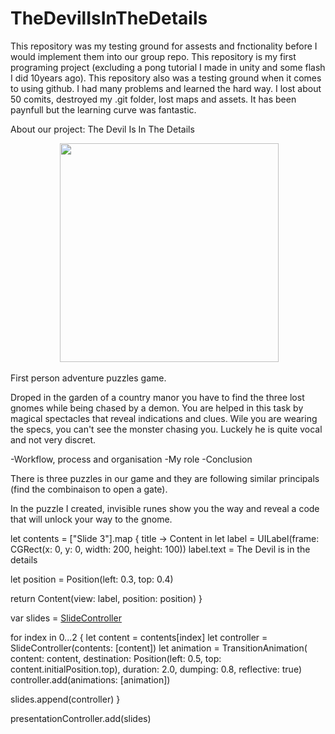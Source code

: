 # TheDevilIsInTheDetails

This repository was my testing ground for assests and fnctionality before I would implement them into our group repo.
This repository is my first programing project (excluding a pong tutorial I made in unity and some flash I did 10years ago).
This repository also was a testing ground when it comes to using github. I had many problems and learned the hard way. 
I lost about 50 comits, destroyed my .git folder, lost maps and assets. It has been paynfull but the learning curve was fantastic.

About our project:
The Devil Is In The Details

<p align="center">
  <img src="" width="350"/>

</p>

First person adventure puzzles game.

Droped in the garden of a country manor you have to find the three lost gnomes while being chased by a demon. You are helped in this task by magical spectacles that reveal indications and clues. Wile you are wearing the specs, you can't see the monster chasing you. Luckely he is quite vocal and not very discret.


-Workflow, process and organisation
-My role
-Conclusion


There is three puzzles in our game and they are following similar principals (find the combinaison to open a gate).

In the puzzle I created, invisible runes show you the way and reveal a code that will unlock your way to the gnome.  


let contents = ["Slide 3"].map { title -> Content in
  let label = UILabel(frame: CGRect(x: 0, y: 0, width: 200, height: 100))
  label.text = The Devil is in the details

  let position = Position(left: 0.3, top: 0.4)

  return Content(view: label, position: position)
}

var slides = [SlideController]()

for index in 0...2 {
  let content = contents[index]
  let controller = SlideController(contents: [content])
  let animation = TransitionAnimation(
    content: content,
    destination: Position(left: 0.5, top: content.initialPosition.top),
    duration: 2.0,
    dumping: 0.8,
    reflective: true)
  controller.add(animations: [animation])

  slides.append(controller)
}

presentationController.add(slides)
